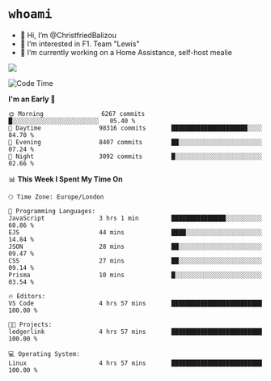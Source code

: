 # `whoami`

- 👋 Hi, I’m @ChristfriedBalizou
- 👀 I’m interested in F1. Team "Lewis"
- 🌱 I’m currently working on a Home Assistance, self-host mealie
<!--
- 💞️ I’m looking to collaborate on
- 📫 How to reach me /dev/stdin
-->


![](https://github-readme-stats.vercel.app/api?username=Christfriedbalizou&show_icons=true&hide_title=true&theme=solarized-dark&count_private=true&hide=stars)
<!-- 
  ![](https://github-readme-stats.vercel.app/api/top-langs/?username=Christfriedbalizou&show_icons=true&hide_title=true&theme=solarized-dark&layout=compact&show_icons=true&count_private=false)
-->


<!--START_SECTION:waka-->
![Code Time](http://img.shields.io/badge/Code%20Time-110%20hrs%2023%20mins-blue)

**I'm an Early 🐤** 

```text
🌞 Morning                6267 commits        █░░░░░░░░░░░░░░░░░░░░░░░░   05.40 % 
🌆 Daytime                98316 commits       █████████████████████░░░░   84.70 % 
🌃 Evening                8407 commits        ██░░░░░░░░░░░░░░░░░░░░░░░   07.24 % 
🌙 Night                  3092 commits        █░░░░░░░░░░░░░░░░░░░░░░░░   02.66 % 
```


📊 **This Week I Spent My Time On** 

```text
🕑︎ Time Zone: Europe/London

💬 Programming Languages: 
JavaScript               3 hrs 1 min         ███████████████░░░░░░░░░░   60.86 % 
EJS                      44 mins             ████░░░░░░░░░░░░░░░░░░░░░   14.84 % 
JSON                     28 mins             ██░░░░░░░░░░░░░░░░░░░░░░░   09.47 % 
CSS                      27 mins             ██░░░░░░░░░░░░░░░░░░░░░░░   09.14 % 
Prisma                   10 mins             █░░░░░░░░░░░░░░░░░░░░░░░░   03.54 % 

🔥 Editors: 
VS Code                  4 hrs 57 mins       █████████████████████████   100.00 % 

🐱‍💻 Projects: 
ledgerlink               4 hrs 57 mins       █████████████████████████   100.00 % 

💻 Operating System: 
Linux                    4 hrs 57 mins       █████████████████████████   100.00 % 
```


<!--END_SECTION:waka-->


<!---
ChristfriedBalizou/ChristfriedBalizou is a ✨ special ✨ repository because its `README.md` (this file) appears on your GitHub profile.
You can click the Preview link to take a look at your changes.
--->
